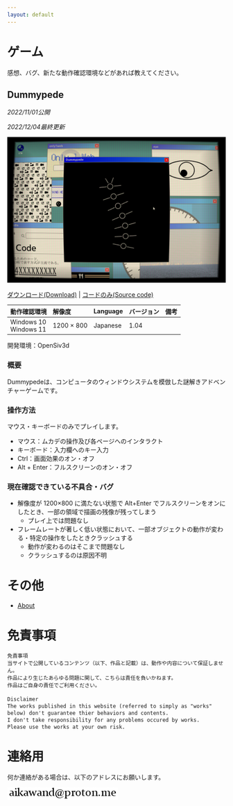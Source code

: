 ```yaml
---
layout: default
---
```


# ゲーム

感想、バグ、新たな動作確認環境などがあれば教えてください。


## Dummypede

*2022/11/01公開*

*2022/12/04最終更新*

![dummypede](./images/dummypede.png)

[ダウンロード(Download)](https://www.dropbox.com/s/q33f2klwy18v9ae/dummypede_1_04.zip?dl=0) | 
[コードのみ(Source code)](https://github.com/Aikawa3311/Dummypede)

| 動作確認環境 | 解像度 | Language | バージョン | 備考 |
|:------------|:-------|:--------|:----------|:-----|
| Windows 10<br>Windows 11 | 1200 × 800 | Japanese | 1.04 | |

開発環境：OpenSiv3d


### 概要
Dummypedeは、コンピュータのウィンドウシステムを模倣した謎解きアドベンチャーゲームです。


### 操作方法
マウス・キーボードのみでプレイします。

- マウス：ムカデの操作及び各ページへのインタラクト
- キーボード：入力欄へのキー入力
- Ctrl：画面効果のオン・オフ
- Alt + Enter：フルスクリーンのオン・オフ


### 現在確認できている不具合・バグ

- 解像度が 1200×800 に満たない状態で Alt+Enter でフルスクリーンをオンにしたとき、一部の領域で描画の残像が残ってしまう
    - プレイ上では問題なし
- フレームレートが著しく低い状態において、一部オブジェクトの動作が変わる・特定の操作をしたときクラッシュする
    - 動作が変わるのはそこまで問題なし
    - クラッシュするのは原因不明



# その他

- [About](./docs/about.md)


# 免責事項

```
免責事項
当サイトで公開しているコンテンツ（以下、作品と記載）は、動作や内容について保証しません。
作品により生じたあらゆる問題に関して、こちらは責任を負いかねます。
作品はご自身の責任でご利用ください。

Disclaimer
The works published in this website (referred to simply as "works" below) don't guarantee thier behaviors and contents.
I don't take responsibility for any problems occured by works.
Please use the works at your own risk.
```


# 連絡用

何か連絡がある場合は、以下のアドレスにお願いします。

![addr](./images/addr_bl.png)

